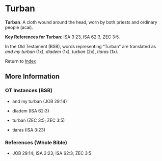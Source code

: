 # Turban
**Turban**. 
A cloth wound around the head, worn by both priests and ordinary people (acai). 


**Key References for Turban**: 
ISA 3:23, ISA 62:3, ZEC 3:5. 


In the Old Testament (BSB), words representing “Turban” are translated as 
*and my turban* (1x), *diadem* (1x), *turban* (2x), *tiaras* (1x). 




Return to [Index](00-Index.md)

## More Information

### OT Instances (BSB)

* and my turban (JOB 29:14)

* diadem (ISA 62:3)

* turban (ZEC 3:5; ZEC 3:5)

* tiaras (ISA 3:23)



### References (Whole Bible)

* JOB 29:14; ISA 3:23; ISA 62:3; ZEC 3:5



